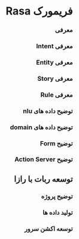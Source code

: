 <div dir="rtl" align='right'>

# فریمورک Rasa
### معرفی
### معرفی Intent
### معرفی Entity
### معرفی Story
### معرفی Rule
### توضیح داده های nlu
### توضیح داده های domain
### توضیح Form
### توضیح Action Server
## توسعه ربات با رازا
### توضیح پروژه
### تولید داده ها
### توسعه اکشن سرور
